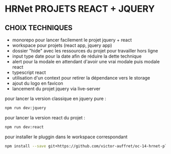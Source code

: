# HRNet PROJETS REACT + JQUERY 

## CHOIX TECHNIQUES 

- monorepo pour lancer facilement le projet jquery + react 
- workspace pour projets (react app, jquery app)
- dossier "hide" avec les ressources du projet pour travailler hors ligne 
- input type date pour la date afin de réduire la dette technique 
- alert pour la modale en attendant d'avoir une vrai modale puis modale react 
- typescript react
- utilisation d'un context pour retirer la dépendance vers le storage 
- ajout du logo en favicon
- lancement du projet jquery via live-server

pour lancer la version classique en jquery pure : 
```bash
npm run dev:jquery
```

pour lancer la version react du projet : 
```bash
npm run dev:react
```

pour installer le pluggin dans le workspace correspondant 
```bash
npm install --save git+https://github.com/victor-auffret/oc-14-hrnet-plugin-react-table.git#main -w ./packages/hrnet-react
```
